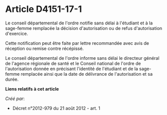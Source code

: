 # Article D4151-17-1

Le  conseil départemental de l'ordre notifie sans délai à l'étudiant et à  la sage-femme remplacée la décision d'autorisation
ou de refus  d'autorisation d'exercice. 

Cette notification peut être faite par lettre recommandée avec avis de réception ou remise contre récépissé. 

Le conseil départemental de l'ordre informe sans délai le directeur  général de l'agence régionale de santé et le Conseil
national de l'ordre  de l'autorisation donnée en précisant l'identité de l'étudiant et de la  sage-femme remplacée ainsi que
la date de délivrance de l'autorisation  et sa durée.

**Liens relatifs à cet article**

_Créé par_:

  - Décret n°2012-979 du 21 août 2012 - art. 1
